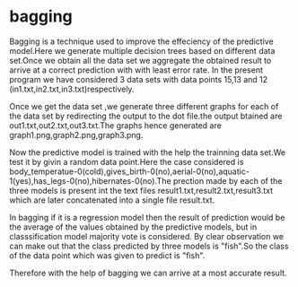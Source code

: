 # bagging
Bagging is a technique used to improve the effeciency of the predictive model.Here we generate multiple decision trees based on different 
data set.Once we obtain all the data set we aggregate the obtained result to arrive at a correct prediction with with least error rate.
In the present program we have considered 3 data sets with data points 15,13 and 12 (in1.txt,in2.txt,in3.txt)respectively.

Once we get the data set ,we generate three different graphs for each of the data set by redirecting the output to the dot file.the output
btained are out1.txt,out2.txt,out3.txt.The graphs hence generated are graph1.png,graph2.png,graph3.png.

Now the predictive model is trained with the help the trainning data set.We test it by givin a random data point.Here the case considered is
body_temperatue-0(cold),gives_birth-0(no),aerial-0(no),aquatic-1(yes),has_legs-0(no),hibernates-0(no).The prection made by each of the three
models is present int the text files result1.txt,result2.txt,result3.txt which are later concatenated into a single file result.txt.

In bagging if it is a regression model then the result of prediction would be the average of the values obtained by the predictive models,
but in classsification model majority vote is considered.
By clear observation we can make out that the class predicted by three models is "fish".So the class of the data point which was given to
predict is "fish".

Therefore with the help of bagging we can arrive at a most accurate result.
